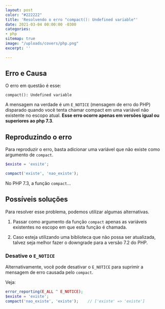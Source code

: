 ```yaml
---
layout: post
color: "#222222"
title: 'Resolvendo o erro "compact(): Undefined variable"'
date: 2021-03-04 00:00:00 -0300
categories:
- php
sitemap: true
image: "/uploads/covers/php.png"
excerpt: ''

---
```

## Erro e Causa

O erro em questão é esse:

```text
compact(): Undefined variable
```

A mensagem na verdade é um `E_NOTICE` (mensagem de erro do PHP) disparado quando você tenta chamar compact em uma variável não existente no escopo atual. **Esse erro ocorre apenas em versões igual ou superiores ao php 7.3**.

## Reproduzindo o erro

Para reproduzir o erro, basta adicionar uma variável que não existe como argumento de `compact`.

```php
$existe = 'exsite';

compact('existe', 'nao_existe');
```

No PHP 7.3, a função `compact`...


## Possíveis soluções

Para resolver esse problema, podemos utilizar algumas alternativas.

1. Passar como argumento da função `compact` apenas as variáveis existentes no escopo em que esta função é chamada. 

2. Caso esteja utilizando uma biblioteca que não possa ser atualizada, talvez seja melhor fazer o downgrade para a versão 7.2 do PHP.

### Desative o `E_NOTICE`

Alternativamente, você pode desativar o `E_NOTICE` para suprimir a mensagem de erro causada pelo `compact`.

Veja:

```php
error_reporting(E_ALL ^ E_NOTICE);
$existe = 'existe';
compact('nao_existe', 'existe');	// ['existe' => 'existe']
```